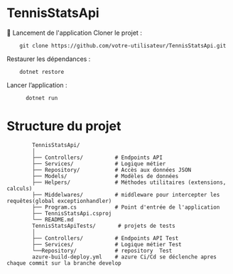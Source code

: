 # TennisStatsApi
🚀 Lancement de l'application
Cloner le projet :
       
        git clone https://github.com/votre-utilisateur/TennisStatsApi.git

Restaurer les dépendances :

        dotnet restore

Lancer l’application :
 
          dotnet run

# Structure du projet
            TennisStatsApi/
            │
            ├── Controllers/          # Endpoints API
            ├── Services/             # Logique métier
            ├── Repository/           # Accès aux données JSON
            ├── Models/               # Modèles de données
            ├── Helpers/              # Méthodes utilitaires (extensions, calculs)
            ├── Middelwares/          # middleware pour intercepter les requêtes(global exceptionhandler)
            ├── Program.cs            # Point d'entrée de l'application
            ├── TennisStatsApi.csproj
            └── README.md  
            TennisStatsApiTests/       # projets de tests
            │
            ├── Controllers/          # Endpoints API Test
            ├── Services/             # Logique métier Test
            └──Repository/            # repository  Test
            azure-build-deploy.yml    # azure Ci/Cd se déclenche apres chaque commit sur la branche develop
